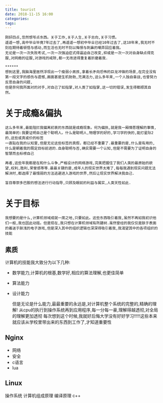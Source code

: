 ```yaml
---
title: tourist
date: 2018-11-15 16:00
categories: 
tags: 
---
```


    刚好四点,忽然想写点东西。关于工作,关于人生,关于志向,关于习惯。
    遥遥一想,高中毕业毕竟7年过去了,再遥遥一想初中毕业已经10年过去了,这10年来,我无时不刻在期待着顿悟与感动,而生活也无时不刻以悔恨与刺鼻的嘲弄回应着我。
    无论是一次一次失败考试,一次一次强迫症式得逼迫自己改变,抑或是一次一次对自身缺点得克服,对网瘾的征服,对游戏的戒除,都一无改进得重复着折磨着我.

    ******
    想到这里,我脑海里居然浮现出一个瘦弱小男孩,拿着长矛向恐怖的巨龙冲锋的场景,在完全没有第一段文字的感伤与遗憾,画面甚是生机勃勃,充满活力,这么多年来,一个人独自奋战,也曾努力反思自身的问题,
    但是奈何我所面对的对手,对自己了如指掌,对人类了如指掌,这一切的错误,发生得都顺其自然。

# 关于成瘾&偏执
    这么多年来,最能阻拦我偏离初衷的东西就是成瘾现象。何为偏执,就是我一厢情愿理解的事情,最简单的:我要证明自己是个聪明人。什么是聪明人,物理学的好的,学习学的快的,能打星际2的,这些或真或价的标签
    一直贴在我的认知里,但是无论这些标签的真假，都已经不重要了.最重要的是,什么是有用的,什么是朝着我的既定目标前进的.自身聪明与否,确实需要一个认知,但是不需要为了证明自身的智慧而去标榜自己

    再者,这些年我都是在和什么斗争,严格设计的网络游戏,完美把握住了我们人类的最原始的欲望,权利,胜利,荣誉感等等.最最关键的是,成年人的现实世界太难了,每每我遇到现实问题无法解决时,都选择了最懦弱的方法逃避进入游戏的世界,然后让现实世界解决我自己.

    盲目尊崇多巴胺的想法进行行动指导,只顾及眼前的利益与属实,人类天性如此.
# 关于目标
    我想要的是什么,计算机领域成就一席之地,只要如此。这些东西吸引着我,虽然不再如我初识他们一般,我也因此动摇。但是现在,我只想在计算机领域有所建树.虽然曾经的我仅仅是肤于表面的着迷于肤浅的电子游戏,但是深入其中的组织逻辑也深深得吸引着我,我渴望其中的各项组织的技能

## 素质
计算机的技能我大致分为以下几种:
* 数学能力,计算机的根基,数学好,相应的算法理解,也更佳简单
* 算法能力
* 设计能力

    但是无论是什么能力,最最重要的永远是,对计算机整个系统的完整的,精确的理解!
    从cpu的执行到操作系统再到应用程序,每一分每一豪,理解得越透彻,对全局的理解更加透彻 每次想到这个时候,我就好后悔大学没有好好学习!!!!!这些本来就应该从学校里带出来的东西到工作了,才知道重要性

## Nginx
* 网络 
* 安全 
* c语言
* lua

## Linux
操作系统 计算机组成原理 编译原理 c++





